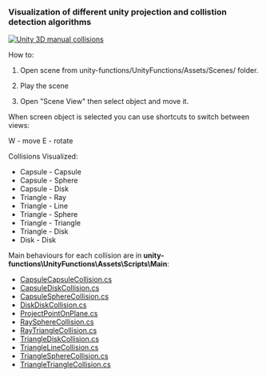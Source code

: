 ### Visualization of different unity projection and collistion detection algorithms

[![Unity 3D manual collisions](https://img.youtube.com/vi/1xbVyvCTEwU/0.jpg)](https://www.youtube.com/watch?v=1xbVyvCTEwU)

How to:

1. Open scene from unity-functions/UnityFunctions/Assets/Scenes/ folder.

2. Play the scene

3. Open "Scene View" then select object and move it.

When screen object is selected you can use shortcuts to switch between views:

W - move
E - rotate

Collisions Visualized:

* Capsule - Capsule
* Capsule - Sphere
* Capsule - Disk
* Triangle - Ray
* Triangle - Line
* Triangle - Sphere
* Triangle - Triangle
* Triangle - Disk
* Disk - Disk

Main behaviours for each collision are in **unity-functions\UnityFunctions\Assets\Scripts\Main**:

* [CapsuleCapsuleCollision.cs](UnityFunctions/Assets/Scripts/Main/CapsuleCapsuleCollision.cs)
* [CapsuleDiskCollision.cs](UnityFunctions/Assets/Scripts/Main/CapsuleDiskCollision.cs)
* [CapsuleSphereCollision.cs](UnityFunctions/Assets/Scripts/Main/CapsuleSphereCollision.cs)
* [DiskDiskCollision.cs](UnityFunctions/Assets/Scripts/Main/DiskDiskCollision.cs)
* [ProjectPointOnPlane.cs](UnityFunctions/Assets/Scripts/Main/ProjectPointOnPlane.cs)
* [RaySphereCollision.cs](UnityFunctions/Assets/Scripts/Main/RaySphereCollision.cs)
* [RayTriangleCollision.cs](UnityFunctions/Assets/Scripts/Main/RayTriangleCollision.cs)
* [TriangleDiskCollision.cs](UnityFunctions/Assets/Scripts/Main/TriangleDiskCollision.cs)
* [TriangleLineCollision.cs](UnityFunctions/Assets/Scripts/Main/TriangleLineCollision.cs)
* [TriangleSphereCollision.cs](UnityFunctions/Assets/Scripts/Main/TriangleSphereCollision.cs)
* [TriangleTriangleCollision.cs](UnityFunctions/Assets/Scripts/Main/TriangleTriangleCollision.cs)
